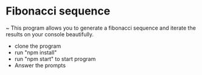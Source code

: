 # Fibonacci sequence

~ This program allows you to generate a fibonacci sequence and iterate the results on your console beautifully.

+ clone the program 
+ run "npm install"
+ run "npm start" to start program
+ Answer the prompts
